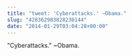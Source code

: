 ```yaml
---
title: "tweet: 'Cyberattacks.' ~Obama."
slug: "428362983828230144"
date: "2014-01-29T03:04:28+00:00"
---
```

"Cyberattacks." ~Obama.